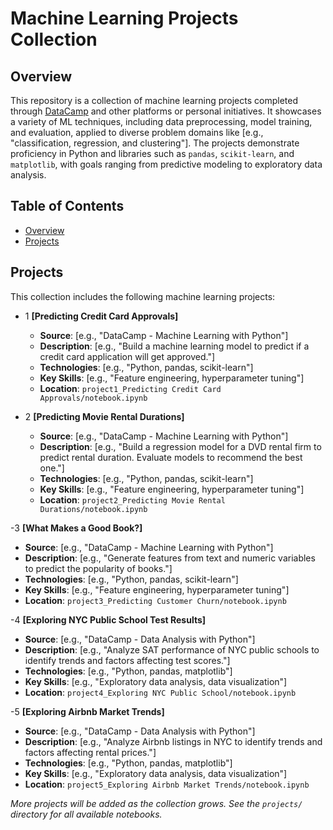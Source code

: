 # Machine Learning Projects Collection

## Overview
This repository is a collection of machine learning projects completed through [DataCamp](https://www.datacamp.com/) and other platforms or personal initiatives. It showcases a variety of ML techniques, including data preprocessing, model training, and evaluation, applied to diverse problem domains like [e.g., "classification, regression, and clustering"]. The projects demonstrate proficiency in Python and libraries such as `pandas`, `scikit-learn`, and `matplotlib`, with goals ranging from predictive modeling to exploratory data analysis.

## Table of Contents
- [Overview](#overview)
- [Projects](#projects)

## Projects
This collection includes the following machine learning projects:

- 1  **[Predicting Credit Card Approvals]**  
   - **Source**: [e.g., "DataCamp - Machine Learning with Python"]  
   - **Description**: [e.g., "Build a machine learning model to predict if a credit card application will get approved."]  
   - **Technologies**: [e.g., "Python, pandas, scikit-learn"]  
   - **Key Skills**: [e.g., "Feature engineering, hyperparameter tuning"]  
   - **Location**: `project1_Predicting Credit Card Approvals/notebook.ipynb`



- 2 **[Predicting Movie Rental Durations]**  
   - **Source**: [e.g., "DataCamp - Machine Learning with Python"]  
   - **Description**: [e.g., "Build a regression model for a DVD rental firm to predict rental duration. Evaluate models to recommend the best one."]  
   - **Technologies**: [e.g., "Python, pandas, scikit-learn"]  
   - **Key Skills**: [e.g., "Feature engineering, hyperparameter tuning"]  
   - **Location**: `project2_Predicting Movie Rental Durations/notebook.ipynb`


-3 **[What Makes a Good Book?]**  
   - **Source**: [e.g., "DataCamp - Machine Learning with Python"]  
   - **Description**: [e.g., "Generate features from text and numeric variables to predict the popularity of books."]  
   - **Technologies**: [e.g., "Python, pandas, scikit-learn"]  
   - **Key Skills**: [e.g., "Feature engineering, hyperparameter tuning"]  
   - **Location**: `project3_Predicting Customer Churn/notebook.ipynb`

 -4 **[Exploring NYC Public School Test Results]**  
   - **Source**: [e.g., "DataCamp - Data Analysis with Python"]  
   - **Description**: [e.g., "Analyze SAT performance of NYC public schools to identify trends and factors affecting test scores."]  
   - **Technologies**: [e.g., "Python, pandas, matplotlib"]  
   - **Key Skills**: [e.g., "Exploratory data analysis, data visualization"]  
   - **Location**: `project4_Exploring NYC Public School/notebook.ipynb`


-5 **[Exploring Airbnb Market Trends]**
   - **Source**: [e.g., "DataCamp - Data Analysis with Python"]  
   - **Description**: [e.g., "Analyze Airbnb listings in NYC to identify trends and factors affecting rental prices."]  
   - **Technologies**: [e.g., "Python, pandas, matplotlib"]  
   - **Key Skills**: [e.g., "Exploratory data analysis, data visualization"]  
   - **Location**: `project5_Exploring Airbnb Market Trends/notebook.ipynb`







*More projects will be added as the collection grows. See the `projects/` directory for all available notebooks.*

